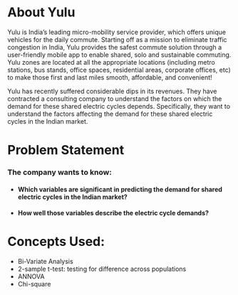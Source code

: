 # About Yulu
Yulu is India’s leading micro-mobility service provider, which offers unique vehicles for the daily commute. Starting off as a mission to eliminate traffic congestion in India, Yulu provides the safest commute solution
through a user-friendly mobile app to enable shared, solo and sustainable commuting.
Yulu zones are located at all the appropriate locations (including metro stations, bus stands, office spaces, residential areas, corporate offices, etc) to make those first and last miles smooth, affordable, and
convenient!

Yulu has recently suffered considerable dips in its revenues. They have contracted a consulting company to understand the factors on which the demand for these shared electric cycles depends. Specifically, they
want to understand the factors affecting the demand for these shared electric cycles in the Indian market.


# Problem Statement 
### The company wants to know:
* #### Which variables are significant in predicting the demand for shared electric cycles in the Indian market?
* #### How well those variables describe the electric cycle demands?

# Concepts Used:
* Bi-Variate Analysis
* 2-sample t-test: testing for difference across populations
* ANNOVA
* Chi-square

